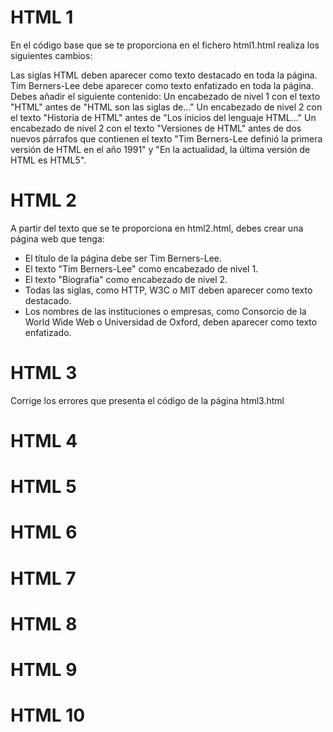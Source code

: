 # HTML 1

En el código base que se te proporciona en el fichero html1.html realiza los siguientes cambios:

Las siglas HTML deben aparecer como texto destacado en toda la página.
Tim Berners-Lee debe aparecer como texto enfatizado en toda la página.
Debes añadir el siguiente contenido:
Un encabezado de nivel 1 con el texto "HTML" antes de "HTML son las siglas de..."
Un encabezado de nivel 2 con el texto "Historia de HTML" antes de "Los inicios del lenguaje HTML..."
Un encabezado de nivel 2 con el texto "Versiones de HTML" antes de dos nuevos párrafos que contienen el texto "Tim Berners-Lee definió la primera versión de HTML en el año 1991" y "En la actualidad, la última versión de HTML es HTML5".

# HTML 2

A partir del texto que se te proporciona en html2.html, debes crear una página web que tenga:

+ El título de la página debe ser Tim Berners-Lee.
+ El texto "Tim Berners-Lee" como encabezado de nivel 1.
+ El texto "Biografía" como encabezado de nivel 2.
+ Todas las siglas, como HTTP, W3C o MIT deben aparecer como texto destacado.
+ Los nombres de las instituciones o empresas, como Consorcio de la World Wide Web o Universidad de Oxford, deben aparecer como texto enfatizado.

# HTML 3

Corrige los errores que presenta el código de la página html3.html

# HTML 4

# HTML 5

# HTML 6

# HTML 7

# HTML 8

# HTML 9

# HTML 10
